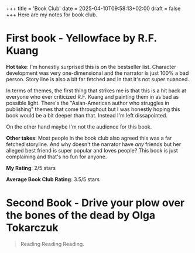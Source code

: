 +++
title = 'Book Club'
date = 2025-04-10T09:58:13+02:00
draft = false
+++
Here are my notes for book club. 


# First book - Yellowface by R.F. Kuang 
**Hot take**: 
I'm honestly surprised this is on the bestseller list. 
Character development was very one-dimensional and the narrator is just 100% a bad person.
Story line is also a bit far fetched and in that it's not super nuanced. 

In terms of themes, the first thing that strikes me is that this is a hit back at everyone who ever criticized R.F. Kuang and painting them in as bad as possible light. There's the "Asian-American author who struggles in publishing" themes that come throughout but I was honestly hoping this book would be a bit deeper than that. Instead I'm left dissapointed.  

On the other hand maybe I'm not the audience for this book.

**Other takes**: Most people in the book club also agreed this was a far fetched storyline. And why doesn't the narrator have _any_ friends but her alleged best friend is super popular and loves people? This book is just complaining and that's no fun for anyone. 

**My Rating**: 2/5 stars

**Average Book Club Rating**: 3.5/5 stars

# Second Book - Drive your plow over the bones of the dead by Olga Tokarczuk
> Reading Reading Reading.


